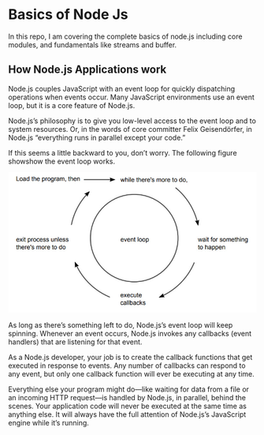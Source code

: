 # Basics of Node Js

In this repo, I am covering the complete basics of node.js including core modules, and fundamentals like streams and buffer.

## How Node.js Applications work

Node.js couples JavaScript with an event loop for quickly dispatching operations when events occur. Many JavaScript environments use an event loop, but it is a core feature of Node.js.
<br>

Node.js’s philosophy is to give you low-level access to the event loop and to system resources. Or, in the words of core committer Felix Geisendörfer, in Node.js “everything runs in parallel except your code.”
<br>

If this seems a little backward to you, don’t worry. The following figure showshow the event loop works.

![event_loop](./assets/event_loop.jpg)

As long as there’s something left to do, Node.js’s event loop will keep spinning. Whenever an event occurs, Node.js invokes any callbacks (event handlers) that are listening for that event.
<br>

As a Node.js developer, your job is to create the callback functions that get executed in response to events. Any number of callbacks can respond to any event, but only one callback function will ever be executing at any time.
<br>

Everything else your program might do—like waiting for data from a file or an incoming HTTP request—is handled by Node.js, in parallel, behind the scenes. Your application code will never be executed at the same time as anything else. It will always have the full attention of Node.js’s JavaScript engine while it’s running.
